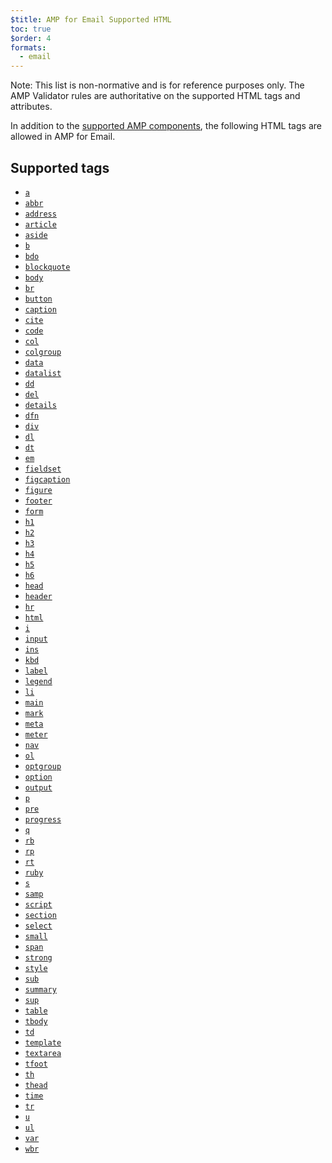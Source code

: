 ```yaml
---
$title: AMP for Email Supported HTML
toc: true
$order: 4
formats:
  - email
---
```



<!--
This file is imported from https://github.com/ampproject/amphtml/blob/master/spec/email/amp-email-html.md.
Please do not change this file.
If you have found a bug or an issue please
have a look and request a pull request there.
--> 

<!---
Copyright 2018 The AMP HTML Authors. All Rights Reserved.

Licensed under the Apache License, Version 2.0 (the "License");
you may not use this file except in compliance with the License.
You may obtain a copy of the License at

      http://www.apache.org/licenses/LICENSE-2.0

Unless required by applicable law or agreed to in writing, software
distributed under the License is distributed on an "AS-IS" BASIS,
WITHOUT WARRANTIES OR CONDITIONS OF ANY KIND, either express or implied.
See the License for the specific language governing permissions and
limitations under the License.
-->



Note: This list is non-normative and is for reference purposes only. The AMP Validator rules are authoritative
on the supported HTML tags and attributes.

In addition to the [supported AMP components](https://github.com/ampproject/amphtml/blob/master/spec/email/amp-email-components.md), the following HTML tags are
allowed in AMP for Email.

## Supported tags

*   [`a`](https://developer.mozilla.org/en-US/docs/Web/HTML/Element/a)
*   [`abbr`](https://developer.mozilla.org/en-US/docs/Web/HTML/Element/abbr)
*   [`address`](https://developer.mozilla.org/en-US/docs/Web/HTML/Element/address)
*   [`article`](https://developer.mozilla.org/en-US/docs/Web/HTML/Element/article)
*   [`aside`](https://developer.mozilla.org/en-US/docs/Web/HTML/Element/aside)
*   [`b`](https://developer.mozilla.org/en-US/docs/Web/HTML/Element/b)
*   [`bdo`](https://developer.mozilla.org/en-US/docs/Web/HTML/Element/bdo)
*   [`blockquote`](https://developer.mozilla.org/en-US/docs/Web/HTML/Element/blockquote)
*   [`body`](https://developer.mozilla.org/en-US/docs/Web/HTML/Element/body)
*   [`br`](https://developer.mozilla.org/en-US/docs/Web/HTML/Element/br)
*   [`button`](https://developer.mozilla.org/en-US/docs/Web/HTML/Element/button)
*   [`caption`](https://developer.mozilla.org/en-US/docs/Web/HTML/Element/caption)
*   [`cite`](https://developer.mozilla.org/en-US/docs/Web/HTML/Element/cite)
*   [`code`](https://developer.mozilla.org/en-US/docs/Web/HTML/Element/code)
*   [`col`](https://developer.mozilla.org/en-US/docs/Web/HTML/Element/col)
*   [`colgroup`](https://developer.mozilla.org/en-US/docs/Web/HTML/Element/colgroup)
*   [`data`](https://developer.mozilla.org/en-US/docs/Web/HTML/Element/data)
*   [`datalist`](https://developer.mozilla.org/en-US/docs/Web/HTML/Element/datalist)
*   [`dd`](https://developer.mozilla.org/en-US/docs/Web/HTML/Element/dd)
*   [`del`](https://developer.mozilla.org/en-US/docs/Web/HTML/Element/del)
*   [`details`](https://developer.mozilla.org/en-US/docs/Web/HTML/Element/details)
*   [`dfn`](https://developer.mozilla.org/en-US/docs/Web/HTML/Element/dfn)
*   [`div`](https://developer.mozilla.org/en-US/docs/Web/HTML/Element/div)
*   [`dl`](https://developer.mozilla.org/en-US/docs/Web/HTML/Element/dl)
*   [`dt`](https://developer.mozilla.org/en-US/docs/Web/HTML/Element/dt)
*   [`em`](https://developer.mozilla.org/en-US/docs/Web/HTML/Element/em)
*   [`fieldset`](https://developer.mozilla.org/en-US/docs/Web/HTML/Element/fieldset)
*   [`figcaption`](https://developer.mozilla.org/en-US/docs/Web/HTML/Element/figcaption)
*   [`figure`](https://developer.mozilla.org/en-US/docs/Web/HTML/Element/figure)
*   [`footer`](https://developer.mozilla.org/en-US/docs/Web/HTML/Element/footer)
*   [`form`](https://developer.mozilla.org/en-US/docs/Web/HTML/Element/form)
*   [`h1`](https://developer.mozilla.org/en-US/docs/Web/HTML/Element/h1)
*   [`h2`](https://developer.mozilla.org/en-US/docs/Web/HTML/Element/h2)
*   [`h3`](https://developer.mozilla.org/en-US/docs/Web/HTML/Element/h3)
*   [`h4`](https://developer.mozilla.org/en-US/docs/Web/HTML/Element/h4)
*   [`h5`](https://developer.mozilla.org/en-US/docs/Web/HTML/Element/h5)
*   [`h6`](https://developer.mozilla.org/en-US/docs/Web/HTML/Element/h6)
*   [`head`](https://developer.mozilla.org/en-US/docs/Web/HTML/Element/head)
*   [`header`](https://developer.mozilla.org/en-US/docs/Web/HTML/Element/header)
*   [`hr`](https://developer.mozilla.org/en-US/docs/Web/HTML/Element/hr)
*   [`html`](https://developer.mozilla.org/en-US/docs/Web/HTML/Element/html)
*   [`i`](https://developer.mozilla.org/en-US/docs/Web/HTML/Element/i)
*   [`input`](https://developer.mozilla.org/en-US/docs/Web/HTML/Element/input)
*   [`ins`](https://developer.mozilla.org/en-US/docs/Web/HTML/Element/ins)
*   [`kbd`](https://developer.mozilla.org/en-US/docs/Web/HTML/Element/kbd)
*   [`label`](https://developer.mozilla.org/en-US/docs/Web/HTML/Element/label)
*   [`legend`](https://developer.mozilla.org/en-US/docs/Web/HTML/Element/legend)
*   [`li`](https://developer.mozilla.org/en-US/docs/Web/HTML/Element/li)
*   [`main`](https://developer.mozilla.org/en-US/docs/Web/HTML/Element/main)
*   [`mark`](https://developer.mozilla.org/en-US/docs/Web/HTML/Element/mark)
*   [`meta`](https://developer.mozilla.org/en-US/docs/Web/HTML/Element/meta)
*   [`meter`](https://developer.mozilla.org/en-US/docs/Web/HTML/Element/meter)
*   [`nav`](https://developer.mozilla.org/en-US/docs/Web/HTML/Element/nav)
*   [`ol`](https://developer.mozilla.org/en-US/docs/Web/HTML/Element/ol)
*   [`optgroup`](https://developer.mozilla.org/en-US/docs/Web/HTML/Element/optgroup)
*   [`option`](https://developer.mozilla.org/en-US/docs/Web/HTML/Element/option)
*   [`output`](https://developer.mozilla.org/en-US/docs/Web/HTML/Element/output)
*   [`p`](https://developer.mozilla.org/en-US/docs/Web/HTML/Element/p)
*   [`pre`](https://developer.mozilla.org/en-US/docs/Web/HTML/Element/pre)
*   [`progress`](https://developer.mozilla.org/en-US/docs/Web/HTML/Element/progress)
*   [`q`](https://developer.mozilla.org/en-US/docs/Web/HTML/Element/q)
*   [`rb`](https://developer.mozilla.org/en-US/docs/Web/HTML/Element/rb)
*   [`rp`](https://developer.mozilla.org/en-US/docs/Web/HTML/Element/rp)
*   [`rt`](https://developer.mozilla.org/en-US/docs/Web/HTML/Element/rt)
*   [`ruby`](https://developer.mozilla.org/en-US/docs/Web/HTML/Element/ruby)
*   [`s`](https://developer.mozilla.org/en-US/docs/Web/HTML/Element/s)
*   [`samp`](https://developer.mozilla.org/en-US/docs/Web/HTML/Element/samp)
*   [`script`](https://developer.mozilla.org/en-US/docs/Web/HTML/Element/script)
*   [`section`](https://developer.mozilla.org/en-US/docs/Web/HTML/Element/section)
*   [`select`](https://developer.mozilla.org/en-US/docs/Web/HTML/Element/select)
*   [`small`](https://developer.mozilla.org/en-US/docs/Web/HTML/Element/small)
*   [`span`](https://developer.mozilla.org/en-US/docs/Web/HTML/Element/span)
*   [`strong`](https://developer.mozilla.org/en-US/docs/Web/HTML/Element/strong)
*   [`style`](https://developer.mozilla.org/en-US/docs/Web/HTML/Element/style)
*   [`sub`](https://developer.mozilla.org/en-US/docs/Web/HTML/Element/sub)
*   [`summary`](https://developer.mozilla.org/en-US/docs/Web/HTML/Element/summary)
*   [`sup`](https://developer.mozilla.org/en-US/docs/Web/HTML/Element/sup)
*   [`table`](https://developer.mozilla.org/en-US/docs/Web/HTML/Element/table)
*   [`tbody`](https://developer.mozilla.org/en-US/docs/Web/HTML/Element/tbody)
*   [`td`](https://developer.mozilla.org/en-US/docs/Web/HTML/Element/td)
*   [`template`](https://developer.mozilla.org/en-US/docs/Web/HTML/Element/template)
*   [`textarea`](https://developer.mozilla.org/en-US/docs/Web/HTML/Element/textarea)
*   [`tfoot`](https://developer.mozilla.org/en-US/docs/Web/HTML/Element/tfoot)
*   [`th`](https://developer.mozilla.org/en-US/docs/Web/HTML/Element/th)
*   [`thead`](https://developer.mozilla.org/en-US/docs/Web/HTML/Element/thead)
*   [`time`](https://developer.mozilla.org/en-US/docs/Web/HTML/Element/time)
*   [`tr`](https://developer.mozilla.org/en-US/docs/Web/HTML/Element/tr)
*   [`u`](https://developer.mozilla.org/en-US/docs/Web/HTML/Element/u)
*   [`ul`](https://developer.mozilla.org/en-US/docs/Web/HTML/Element/ul)
*   [`var`](https://developer.mozilla.org/en-US/docs/Web/HTML/Element/var)
*   [`wbr`](https://developer.mozilla.org/en-US/docs/Web/HTML/Element/wbr)